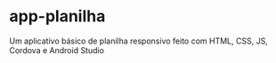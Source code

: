 # app-planilha
Um aplicativo básico de planilha responsivo feito com HTML, CSS, JS, Cordova e Android Studio
